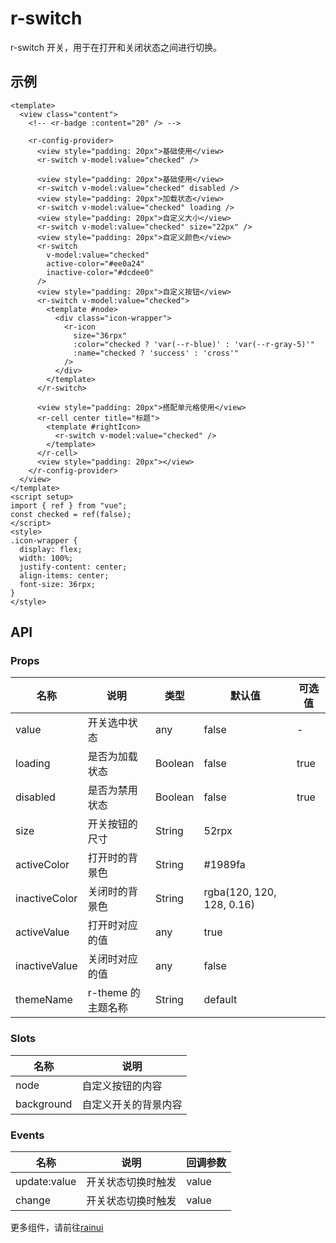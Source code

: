 # r-switch

r-switch 开关，用于在打开和关闭状态之间进行切换。

## 示例

```vue
<template>
  <view class="content">
    <!-- <r-badge :content="20" /> -->

    <r-config-provider>
      <view style="padding: 20px">基础使用</view>
      <r-switch v-model:value="checked" />

      <view style="padding: 20px">基础使用</view>
      <r-switch v-model:value="checked" disabled />
      <view style="padding: 20px">加载状态</view>
      <r-switch v-model:value="checked" loading />
      <view style="padding: 20px">自定义大小</view>
      <r-switch v-model:value="checked" size="22px" />
      <view style="padding: 20px">自定义颜色</view>
      <r-switch
        v-model:value="checked"
        active-color="#ee0a24"
        inactive-color="#dcdee0"
      />
      <view style="padding: 20px">自定义按钮</view>
      <r-switch v-model:value="checked">
        <template #node>
          <div class="icon-wrapper">
            <r-icon
              size="36rpx"
              :color="checked ? 'var(--r-blue)' : 'var(--r-gray-5)'"
              :name="checked ? 'success' : 'cross'"
            />
          </div>
        </template>
      </r-switch>

      <view style="padding: 20px">搭配单元格使用</view>
      <r-cell center title="标题">
        <template #rightIcon>
          <r-switch v-model:value="checked" />
        </template>
      </r-cell>
      <view style="padding: 20px"></view>
    </r-config-provider>
  </view>
</template>
<script setup>
import { ref } from "vue";
const checked = ref(false);
</script>
<style>
.icon-wrapper {
  display: flex;
  width: 100%;
  justify-content: center;
  align-items: center;
  font-size: 36rpx;
}
</style>
```

## API

### Props

| 名称          | 说明               | 类型    | 默认值                    | 可选值 |
| ------------- | ------------------ | ------- | ------------------------- | ------ |
| value         | 开关选中状态       | any     | false                     | -      |
| loading       | 是否为加载状态     | Boolean | false                     | true   |
| disabled      | 是否为禁用状态     | Boolean | false                     | true   |
| size          | 开关按钮的尺寸     | String  | 52rpx                     |        |
| activeColor   | 打开时的背景色     | String  | #1989fa                   |        |
| inactiveColor | 关闭时的背景色     | String  | rgba(120, 120, 128, 0.16) |        |
| activeValue   | 打开时对应的值     | any     | true                      |        |
| inactiveValue | 关闭时对应的值     | any     | false                     |        |
| themeName     | r-theme 的主题名称 | String  | default                   |        |

### Slots

| 名称       | 说明                 |
| ---------- | -------------------- |
| node       | 自定义按钮的内容     |
| background | 自定义开关的背景内容 |

### Events

| 名称         | 说明               | 回调参数 |
| ------------ | ------------------ | -------- |
| update:value | 开关状态切换时触发 | value    |
| change       | 开关状态切换时触发 | value    |


更多组件，请前往[rainui](https://ext.dcloud.net.cn/plugin?id=19701)